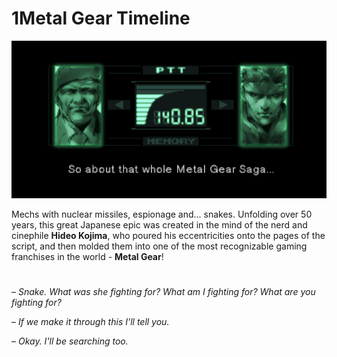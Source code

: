 # 1Metal Gear Timeline

<p align="center">
  <kbd>
    <img src="images/Codec.png">
  </kbd>
</p>

Mechs with nuclear missiles, espionage and... snakes. Unfolding over 50 years, this great Japanese epic was created in the mind of the nerd and cinephile **Hideo Kojima**, who poured his eccentricities onto the pages of the script, and then molded them into one of the most recognizable gaming franchises in the world - **Metal Gear**!

#

– *Snake. What was she fighting for? What am I fighting for? What are you fighting for?*

– *If we make it through this I'll tell you.*

– *Okay. I'll be searching too.*
